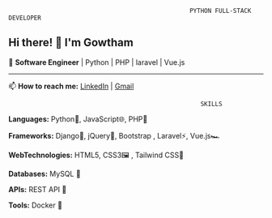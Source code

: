                                                       PYTHON FULL-STACK DEVELOPER
## Hi there! 👋 I'm Gowtham  

🚀 **Software Engineer** | Python | PHP | laravel |  Vue.js

---

📫 **How to reach me:** [LinkedIn](https://www.linkedin.com/in/gowthamguna) | [Gmail](gowthamguna46@gmail.com)



                                                         SKILLS

**Languages:** Python🐍, JavaScript🌐, PHP🐘

**Frameworks:** Django🚀, jQuery📜, Bootstrap , Laravel⚡, Vue.js🏎

**WebTechnologies:** HTML5, CSS3🖼 , Tailwind CSS🎨

**Databases:** MySQL 💾

**APIs:** REST API 🔗

**Tools:** Docker 🐳

